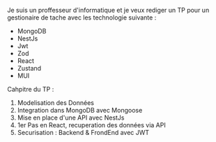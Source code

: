 Je suis un proffesseur d'informatique et je veux rediger un TP pour un gestionaire de tache avec les technologie suivante :
- MongoDB
- NestJs
- Jwt
- Zod
- React
- Zustand
- MUI


Cahpitre du TP :

1) Modelisation des Données
2) Integration dans MongoDB avec Mongoose
3) Mise en place d'une API avec NestJs
4) 1er Pas en React, recuperation des données via API
5) Securisation : Backend & FrondEnd avec JWT


